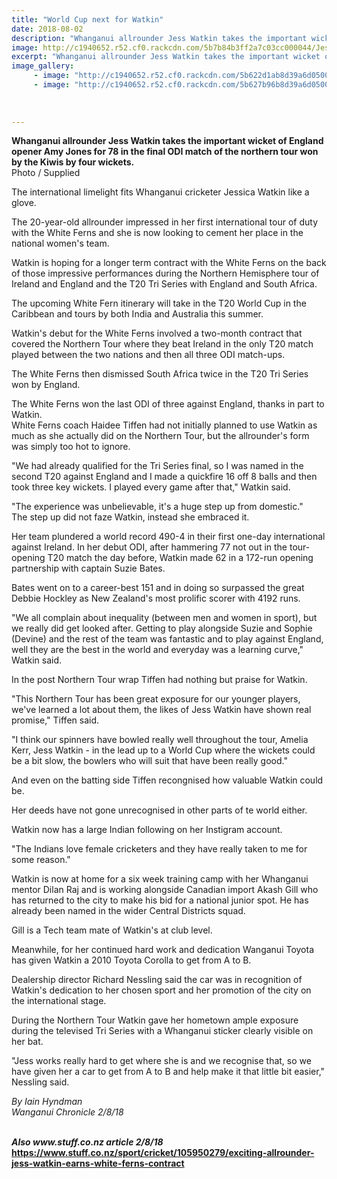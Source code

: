 ```yaml
---
title: "World Cup next for Watkin"
date: 2018-08-02
description: "Whanganui allrounder Jess Watkin takes the important wicket of England opener Amy Jones for 78 in the final ODI match..."
image: http://c1940652.r52.cf0.rackcdn.com/5b7b84b3ff2a7c03cc000044/Jess-Watkins-Chron-18-Aug-230taking-wicket.gif
excerpt: "Whanganui allrounder Jess Watkin takes the important wicket of England opener Amy Jones for 78 in the final ODI match of the northern tour won by the Kiwis by four wickets..."
image_gallery:
     - image: "http://c1940652.r52.cf0.rackcdn.com/5b622d1ab8d39a6d050003d0/Jess-watkin-ex-chron-2-aug.gif"
     - image: "http://c1940652.r52.cf0.rackcdn.com/5b627b96b8d39a6d0500042c/Jess-Watkins-2-Aug-front-pagesmall-snip.gif"
    
    
    
---
```


<p><span><strong>Whanganui allrounder Jess Watkin takes the important wicket of England opener Amy Jones for 78 in the final ODI match of the northern tour won by the Kiwis by four wickets.</strong><br />Photo / Supplied</span></p>
<p class="element element-paragraph">The international limelight fits Whanganui cricketer Jessica Watkin like a glove.</p>
<p class="element element-paragraph">The 20-year-old allrounder impressed in her first international tour of duty with the White Ferns and she is now looking to cement her place in the national women's team.</p>
<p class="element element-paragraph">Watkin is hoping for a longer term contract with the White Ferns on the back of those impressive performances during the Northern Hemisphere tour of Ireland and England and the T20 Tri Series with England and South Africa.</p>
<p class="element element-paragraph">The upcoming White Fern itinerary will take in the T20 World Cup in the Caribbean and tours by both India and Australia this summer.</p>
<p class="element element-paragraph">Watkin's debut for the White Ferns involved a two-month contract that covered the Northern Tour where they beat Ireland in the only T20 match played between the two nations and then all three ODI match-ups.</p>
<p class="element element-paragraph">The White Ferns then dismissed South Africa twice in the T20 Tri Series won by England.</p>
<p class="element element-paragraph">The White Ferns won the last ODI of three against England, thanks in part to Watkin.<br />White Ferns coach Haidee Tiffen had not initially planned to use Watkin as much as she actually did on the Northern Tour, but the allrounder's form was simply too hot to ignore.</p>
<p class="element element-paragraph">"We had already qualified for the Tri Series final, so I was named in the second T20 against England and I made a quickfire 16 off 8 balls and then took three key wickets. I played every game after that," Watkin said.</p>
<p class="element element-paragraph">"The experience was unbelievable, it's a huge step up from domestic."<br />The step up did not faze Watkin, instead she embraced it.</p>
<p class="element element-paragraph">Her team plundered a world record 490-4 in their first one-day international against Ireland. In her debut ODI, after hammering 77 not out in the tour-opening T20 match the day before, Watkin made 62 in a 172-run opening partnership with captain Suzie Bates.</p>
<p class="element element-paragraph">Bates went on to a career-best 151 and in doing so surpassed the great Debbie Hockley as New Zealand's most prolific scorer with 4192 runs.</p>
<p class="element element-paragraph">"We all complain about inequality (between men and women in sport), but we really did get looked after. Getting to play alongside Suzie and Sophie (Devine) and the rest of the team was fantastic and to play against England, well they are the best in the world and everyday was a learning curve," Watkin said.</p>
<p class="element element-paragraph">In the post Northern Tour wrap Tiffen had nothing but praise for Watkin.</p>
<p class="element element-paragraph">"This Northern Tour has been great exposure for our younger players, we've learned a lot about them, the likes of Jess Watkin have shown real promise," Tiffen said.</p>
<p class="element element-paragraph">"I think our spinners have bowled really well throughout the tour, Amelia Kerr, Jess Watkin - in the lead up to a World Cup where the wickets could be a bit slow, the bowlers who will suit that have been really good."</p>
<p class="element element-paragraph">And even on the batting side Tiffen recongnised how valuable Watkin could be.</p>
<p class="element element-paragraph">Her deeds have not gone unrecognised in other parts of te world either.</p>
<p class="element element-paragraph">Watkin now has a large Indian following on her Instigram account.</p>
<p class="element element-paragraph">"The Indians love female cricketers and they have really taken to me for some reason."</p>
<p class="element element-paragraph">Watkin is now at home for a six week training camp with her Whanganui mentor Dilan Raj and is working alongside Canadian import Akash Gill who has returned to the city to make his bid for a national junior spot. He has already been named in the wider Central Districts squad.</p>
<p class="element element-paragraph">Gill is a Tech team mate of Watkin's at club level.</p>
<p class="element element-paragraph">Meanwhile, for her continued hard work and dedication Wanganui Toyota has given Watkin a 2010 Toyota Corolla to get from A to B.</p>
<p class="element element-paragraph">Dealership director Richard Nessling said the car was in recognition of Watkin's dedication to her chosen sport and her promotion of the city on the international stage.</p>
<p class="element element-paragraph">During the Northern Tour Watkin gave her hometown ample exposure during the televised Tri Series with a Whanganui sticker clearly visible on her bat.</p>
<p class="element element-paragraph">"Jess works really hard to get where she is and we recognise that, so we have given her a car to get from A to B and help make it that little bit easier," Nessling said.</p>
<p class="element element-paragraph"><em>By Iain Hyndman</em><br /><em>Wanganui Chronicle 2/8/18</em></p>
<p class="element element-paragraph"><em><strong><br />Also www.stuff.co.nz article 2/8/18</strong>&nbsp;<br /></em><strong><a href="https://www.stuff.co.nz/sport/cricket/105950279/exciting-allrounder-jess-watkin-earns-white-ferns-contract">https://www.stuff.co.nz/sport/cricket/105950279/exciting-allrounder-jess-watkin-earns-white-ferns-contract</a></strong></p>

